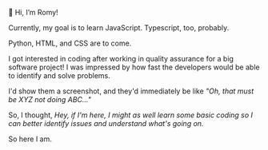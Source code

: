 👋 Hi, I’m Romy!
 
Currently, my goal is to learn JavaScript. Typescript, too, probably.

Python, HTML, and CSS are to come.

I got interested in coding after working in quality assurance for a big software project! I was impressed by how fast the developers would be able to identify and solve problems.

I'd show them a screenshot, and they'd immediately be like *"Oh, that must be XYZ not doing ABC..."*

So, I thought, *Hey, if I'm here, I might as well learn some basic coding so I can better identify issues and understand what's going on.*

So here I am.



<!---
rzhang-launchpad/rzhang-launchpad is a ✨ special ✨ repository because its `README.md` (this file) appears on your GitHub profile.
You can click the Preview link to take a look at your changes.
--->

